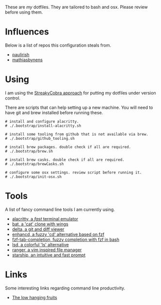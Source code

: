 These are _my_ dotfiles. They are tailored to bash and osx. Please review before using them.

# Influences
Below is a list of repos this configuration steals from.
* [paulirish](https://github.com/paulirish/dotfiles)
* [mathiasbynens](https://github.com/mathiasbynens/dotfiles)

# Using
I am using the [StreakyCobra approach](https://medium.com/toutsbrasil/how-to-manage-your-dotfiles-with-git-f7aeed8adf8b) for putting my dotfiles under version control.

There are scripts that can help setting up a new machine. You will need to have git and brew installed before running these.
```
# install and configure alacritty.
# ./.bootstrap/install-alacritty.sh

# install some tooling from github that is not available via brew.
# ./.bootstrap/github_tooling.sh

# install brew packages. double check if all are required.
# ./.bootstrap/brew.sh

# install brew casks. double check if all are required.
# ./.bootstrap/brewCasks.sh

# configure some osx settings. review script before running it.
# ./.bootstrap/init-osx.sh
```

# Tools
A list of fancy command line tools I am currently using.
* [alacritty, a _fast_ terminal emulator](https://github.com/alacritty/alacritty)
* [bat, a 'cat' clone with wings](https://github.com/sharkdp/bat)
* [delta, a git and diff viewer](https://github.com/dandavison/delta)
* [enhancd, a fuzzy 'cd' alternative based on fzf](https://github.com/b4b4r07/enhancd)
* [fzf-tab-completion, fuzzy completion with fzf in bash](https://github.com/lincheney/fzf-tab-completion) 
* [lsd, a colorful 'ls' alternative](https://github.com/Peltoche/lsd)
* [ranger, a vim inspired file manager](https://github.com/ranger/ranger)
* [starship, an intuitive and fast prompt](https://starship.rs/)


# Links
Some interesting links regarding command line productivity.
* [The low hanging fruits](https://ileriseviye.wordpress.com/2018/10/30/command-line-for-the-21-century-the-low-hanging-fruit/)
